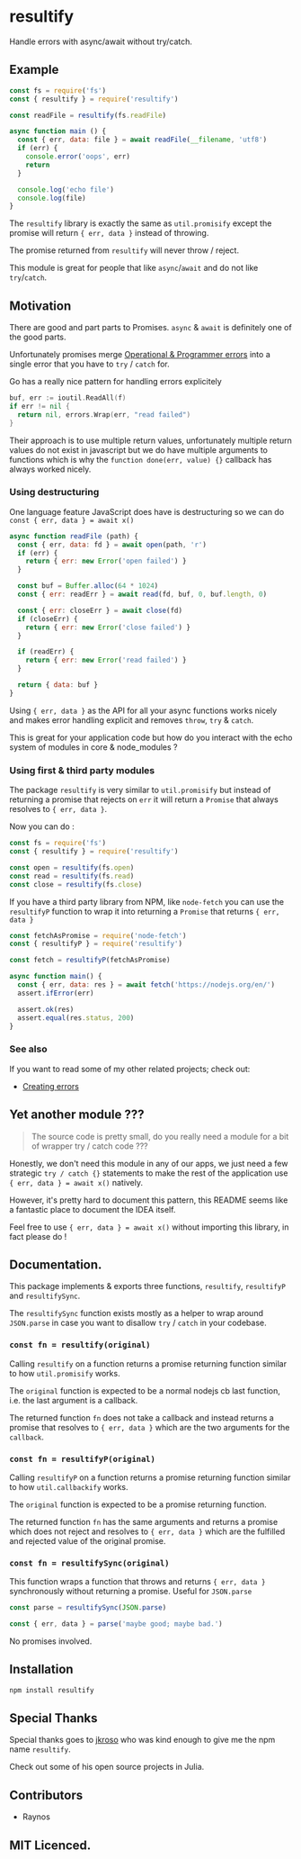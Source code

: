 # resultify

Handle errors with async/await without try/catch.

## Example

```js
const fs = require('fs')
const { resultify } = require('resultify')

const readFile = resultify(fs.readFile)

async function main () {
  const { err, data: file } = await readFile(__filename, 'utf8')
  if (err) {
    console.error('oops', err)
    return
  }

  console.log('echo file')
  console.log(file)
}
```

The `resultify` library is exactly the same as `util.promisify`
except the promise will return `{ err, data }` instead of throwing.

The promise returned from `resultify` will never throw / reject.

This module is great for people that like `async`/`await` and
do not like `try`/`catch`.

## Motivation

There are good and part parts to Promises. `async` & `await` is
definitely one of the good parts.

Unfortunately promises merge [Operational & Programmer errors](https://www.joyent.com/node-js/production/design/errors)
into a single error that you have to `try` / `catch` for.

Go has a really nice pattern for handling errors explicitely

```go
buf, err := ioutil.ReadAll(f)
if err != nil {
  return nil, errors.Wrap(err, "read failed")
}
```

Their approach is to use multiple return values, unfortunately
multiple return values do not exist in javascript but we do
have multiple arguments to functions which is why the
`function done(err, value) {}` callback has always worked nicely.

### Using destructuring

One language feature JavaScript does have is destructuring so
we can do `const { err, data } = await x()`

```js
async function readFile (path) {
  const { err, data: fd } = await open(path, 'r')
  if (err) {
    return { err: new Error('open failed') }
  }

  const buf = Buffer.alloc(64 * 1024)
  const { err: readErr } = await read(fd, buf, 0, buf.length, 0)

  const { err: closeErr } = await close(fd)
  if (closeErr) {
    return { err: new Error('close failed') }
  }

  if (readErr) {
    return { err: new Error('read failed') }
  }

  return { data: buf }
}
```

Using `{ err, data }` as the API for all your async functions
works nicely and makes error handling explicit and removes
`throw`, `try` & `catch`.

This is great for your application code but how do you
interact with the echo system of modules in core & node_modules ?

### Using first & third party modules

The package `resultify` is very similar to `util.promisify` but
instead of returning a promise that rejects on `err` it will
return a `Promise` that always resolves to `{ err, data }`.

Now you can do :

```js
const fs = require('fs')
const { resultify } = require('resultify')

const open = resultify(fs.open)
const read = resultify(fs.read)
const close = resultify(fs.close)
```

If you have a third party library from NPM, like `node-fetch` you
can use the `resultifyP` function to wrap it into returning
a `Promise` that returns `{ err, data }`

```js
const fetchAsPromise = require('node-fetch')
const { resultifyP } = require('resultify')

const fetch = resultifyP(fetchAsPromise)

async function main() {
  const { err, data: res } = await fetch('https://nodejs.org/en/')
  assert.ifError(err)

  assert.ok(res)
  assert.equal(res.status, 200)
}
```

### See also

If you want to read some of my other related projects; check out:

 - [Creating errors](https://github.com/Raynos/error)

## Yet another module ???

> The source code is pretty small, do you really need a
> module for a bit of wrapper try / catch code ???

Honestly, we don't need this module in any of our apps, we just
need a few strategic `try / catch {}` statements to make the
rest of the application use `{ err, data } = await x()` natively.

However, it's pretty hard to document this pattern, this README
seems like a fantastic place to document the IDEA itself.

Feel free to use `{ err, data } = await x()` without importing
this library, in fact please do !

## Documentation.

This package implements & exports three functions, `resultify`,
`resultifyP` and `resultifySync`.

The `resultifySync` function exists mostly as a helper to wrap
around `JSON.parse` in case you want to disallow `try` / `catch`
in your codebase.

### `const fn = resultify(original)`

Calling `resultify` on a function returns a promise returning
function similar to how `util.promisify` works.

The `original` function is expected to be a normal nodejs cb last
function, i.e. the last argument is a callback.

The returned function `fn` does not take a callback and instead
returns a promise that resolves to `{ err, data }` which are the
two arguments for the `callback`.

### `const fn = resultifyP(original)`

Calling `resultifyP` on a function returns a promise returning
function similar to how `util.callbackify` works.

The `original` function is expected to be a promise returning
function.

The returned function `fn` has the same arguments and returns
a promise which does not reject and resolves to `{ err, data }`
which are the fulfilled and rejected value of the original promise.

### `const fn = resultifySync(original)`

This function wraps a function that throws and returns `{ err, data }`
synchronously without returning a promise. Useful for `JSON.parse`

```js
const parse = resultifySync(JSON.parse)

const { err, data } = parse('maybe good; maybe bad.')
```

No promises involved.

## Installation

```sh
npm install resultify
```

## Special Thanks

Special thanks goes to [jkroso](https://github.com/jkroso) who
was kind enough to give me the npm name `resultify`.

Check out some of his open source projects in Julia.

## Contributors

 - Raynos

## MIT Licenced.

